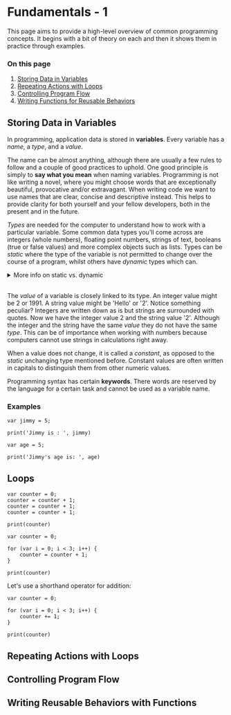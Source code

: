 # Fundamentals - 1

This page aims to provide a high-level overview of common programming concepts. It begins with a bit of theory on each and then it shows them in practice through examples.

### On this page
1. [Storing Data in Variables](#variables)
2. [Repeating Actions with Loops](#loops)
3. [Controlling Program Flow](#flow-control)
4. [Writing Functions for Reusable Behaviors](#functions)

## Storing Data in Variables

In programming, application data is stored in **variables**. Every variable has a _name_, a _type_, and a _value_. 

The name can be almost anything, although there are usually a few rules to follow and a couple of good practices to uphold. One good principle is simply to __say what you mean__ when naming variables. Programming is not like writing a novel, where you might choose words that are exceptionally beautiful, provocative and/or extravagant. When writing code we want to use names that are clear, concise and descriptive instead. This helps to provide clarity for both yourself and your fellow developers, both in the present and in the future.

_Types_ are needed for the computer to understand how to work with a particular variable. Some common data types you'll come across are integers (whole numbers), floating point numbers, strings of text, booleans (true or false values) and more complex objects such as lists. Types can be _static_ where the type of the variable is not permitted to change over the course of a program, whilst others have _dynamic_ types which can. 

<details>
    <summary>More info on static vs. dynamic</summary>

    Using static types tends to have small performance benefits because compilers need to allocate more computer memory for dynamic variables to account for their changing nature.
</details><br>

The _value_ of a variable is closely linked to its type. An integer value might be 2 or 1991. A string value might be 'Hello' or '2'. Notice something peculiar? Integers are written down as is but strings are surrounded with quotes. Now we have the integer value 2 and the string value '2'. Although the integer and the string have the same _value_ they do not have the same _type_. This can be of importance when working with numbers because computers cannot use strings in calculations right away.

When a value does not change, it is called a _constant_, as opposed to the _static_ unchanging type mentioned before. Constant values are often written in capitals to distinguish them from other numeric values.

Programming syntax has certain **keywords**. There words are reserved by the language for a certain task and cannot be used as a variable name.


### Examples



```
var jimmy = 5;

print('Jimmy is : ', jimmy)

```
```
var age = 5;

print('Jimmy's age is: ', age)

```

## Loops

```
var counter = 0;
counter = counter + 1;
counter = counter + 1;
counter = counter + 1;

print(counter)
```

```
var counter = 0;

for (var i = 0; i < 3; i++) {
    counter = counter + 1;
}

print(counter)
```

Let's use a shorthand operator for addition:

```
var counter = 0;

for (var i = 0; i < 3; i++) {
    counter += 1;
}

print(counter)
```


## Repeating Actions with Loops



## Controlling Program Flow



## Writing Reusable Behaviors with Functions